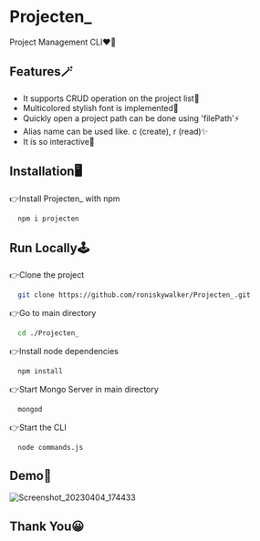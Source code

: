 # Projecten_

Project Management CLI❤‍🔥

## Features🪄

- It supports CRUD operation on the project list💫
- Multicolored stylish font is implemented💯 
- Quickly open a project path can be done using 'filePath'⚡
- Alias name can be used like. c (create), r (read)✨
- It is so interactive🎨



## Installation🖥️

👉Install Projecten_ with npm

```bash
  npm i projecten
```
    
## Run Locally🕹️

👉Clone the project

```bash
  git clone https://github.com/roniskywalker/Projecten_.git
```

👉Go to main directory

```bash
  cd ./Projecten_
```

👉Install node dependencies

```bash
  npm install
```

👉Start Mongo Server in main directory

```bash
  mongod
```

👉Start the CLI

```bash
  node commands.js 
```


## Demo🔮

![Screenshot_20230404_174433](https://user-images.githubusercontent.com/97012708/229789014-850c8a75-b501-4372-b3d2-56ff1f822652.png)


## Thank You😀